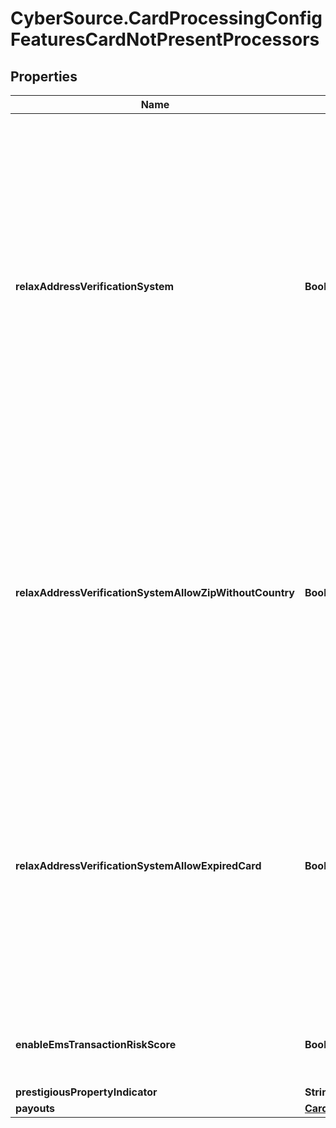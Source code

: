 # CyberSource.CardProcessingConfigFeaturesCardNotPresentProcessors

## Properties
Name | Type | Description | Notes
------------ | ------------- | ------------- | -------------
**relaxAddressVerificationSystem** | **Boolean** | Enables you to submit the payment transaction without one or more of the fields for the billTo or card_expiration. Applicable for Elavon Americas (elavonamericas), CB2A, Six (six), CMCIC (cmcic), GPX (gpx), GPN (gpn), VPC, Vero (vero), Fiserv (fiserv), American Express Direct (amexdirect), Chase Paymentech Salem (chasepaymentechsalem), RUPAY, FDI Global (fdiglobal) and Barclays HISO (barclayshiso) processors.  Validation details (for selected processors)...  <table> <thead><tr><th>Processor</th><th>Acceptance Type</th><th>Required</th><th>Default Value</th></tr></thead> <tr><td>Barclays HISO</td><td>cp, cnp, hybrid</td><td>No</td><td>Yes</td></tr> <tr><td>American Express Direct</td><td>cnp</td><td>No</td><td>No</td></tr> <tr><td>American Express Direct</td><td>cp</td><td>No</td><td>Yes</td></tr> <tr><td>American Express Direct</td><td>hybrid</td><td>Yes</td><td>Yes</td></tr> </table>  | [optional] 
**relaxAddressVerificationSystemAllowZipWithoutCountry** | **Boolean** | Allows Zip code without country. Applicable for American Express Direct (amexdirect), GPX (gpx), VPC, FDI Global (fdiglobal), Elavon Americas (elavonamericas), Chase Paymentech Salem (chasepaymentechsalem), RUPAY, GPN (gpn) and Barclays HISO (barclayshiso) processors.  Validation details (for selected processors)...  <table> <thead><tr><th>Processor</th><th>Acceptance Type</th><th>Required</th><th>Default Value</th></tr></thead> <tr><td>Barclays HISO</td><td>cp, cnp, both</td><td>No</td><td>Yes</td></tr> <tr><td>American Express Direct</td><td>cp, hybrid</td><td>No</td><td>Yes</td></tr> <tr><td>American Express Direct</td><td>cnp</td><td>No</td><td>No</td></tr> </table>  | [optional] 
**relaxAddressVerificationSystemAllowExpiredCard** | **Boolean** | Allows transactions that use an expired card. Applicable for American Express Direct (amexdirect), GPN (gpn), Barclays HISO (barclayshiso), Elavon Americas (elavonamericas), VPC, FDI Global (fdiglobal), GPX (gpx), RUPAY, Six (six), Chase Paymentech Salem (chasepaymentechsalem) and CB2A processors.  Validation details (for selected processors)...  <table> <thead><tr><th>Processor</th><th>Acceptance Type</th><th>Required</th><th>Default Value</th></tr></thead> <tr><td>Barclays HISO</td><td>cp, cnp, hybrid</td><td>No</td><td>Yes</td></tr> <tr><td>American Express Direct</td><td>cp, hybrid</td><td>No</td><td>Yes</td></tr> <tr><td>American Express Direct</td><td>cnp</td><td>No</td><td>No</td></tr> </table>  | [optional] 
**enableEmsTransactionRiskScore** | **Boolean** | MasterCard Expert Monitoring Solutions (EMS) provides a predictive, behavior-based fraud score in real time during authorizations for card-not-present (CNP) transactions on cards issued in the U.S. Applicable for GPX (gpx) and VPC processors. | [optional] 
**prestigiousPropertyIndicator** | **String** | Applicable for VPC processors. | [optional] 
**payouts** | [**CardProcessingConfigFeaturesCardNotPresentPayouts**](CardProcessingConfigFeaturesCardNotPresentPayouts.md) |  | [optional] 


